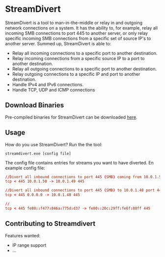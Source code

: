 # StreamDivert
StreamDivert is a tool to man-in-the-middle or relay in and outgoing network connections on a system. It has the ability to, for example, relay all incoming SMB connections to port 445 to another server, or only relay specific incoming SMB connections from a specific set of source IP's to another server. Summed up, StreamDivert is able to:


*  Relay all incoming connections to a specific port to another destination.
*  Relay incoming connections from a specific source IP to a port to another destination.
*  Relay all outgoing connections to a specific port to another destination.
*  Relay outgoing connections to a specific IP and port to another destination.
*  Handle IPv4 and IPv6 connections.
*  Handle TCP, UDP and ICMP connections

## Download Binaries
Pre-compiled binaries for StreamDivert can be downloaded [here](url).

## Usage
How do you use StreamDivert? Run the the tool:

```console
streamdivert.exe [config file]
```

The config file contains entries for streams you want to have diverted. En example config file:
```conf
//Divert all inbound connections to port 445 (SMB) coming from 10.0.1.50 to 10.0.1.49 port 445
tcp < 445 10.0.1.50 -> 10.0.1.49 445

//Divert all inbound connections to port 445 (SMB) to 10.0.1.48 port 445
tcp < 445 0.0.0.0 -> 10.0.1.48 445

//
tcp < 445 fe80::f477:846a:775d:d37 -> fe80::20c:29ff:fe6f:88ff 445
```

## Contributing to Streamdivert
Features wanted:
*  IP range support
*  ...